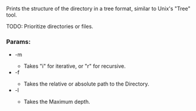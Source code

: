 Prints the structure of the directory in a tree format, similar to Unix's "Tree" tool.

TODO: Prioritize directories or files.

### Params:

* -m <method> 
	* Takes "i" for iterative, or "r" for recursive.
* -f <filename>
	* Takes the relative or absolute path to the Directory.
* -l <depth>
	* Takes the Maximum depth.

